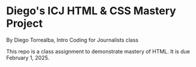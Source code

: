 # Diego's ICJ HTML & CSS Mastery Project
By Diego Torrealba, Intro Coding for Journalists class

This repo is a class assignment to demonstrate mastery of HTML. It is due February 1, 2025. 